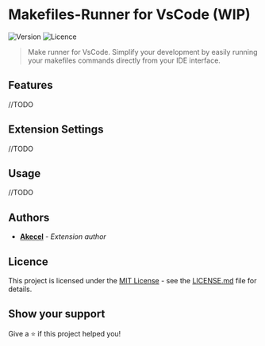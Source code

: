 # Makefiles-Runner for VsCode (WIP)

![Version](https://img.shields.io/github/v/release/Akecel/makefiles-runner.svg)
![Licence](https://img.shields.io/badge/License-MIT-blue.svg)

>Make runner for VsCode. Simplify your development by easily running your makefiles commands directly from your IDE interface. 

## Features

//TODO

## Extension Settings

//TODO

## Usage

//TODO

## Authors

* [**Akecel**](https://github.com/Akecel) - *Extension author*

## Licence

This project is licensed under the [MIT License](https://opensource.org/licenses)  - see the [LICENSE.md](https://github.com/Akecel/makefiles-runner/blob/master/LICENSE) file for details.

## Show your support

Give a ⭐️ if this project helped you!

